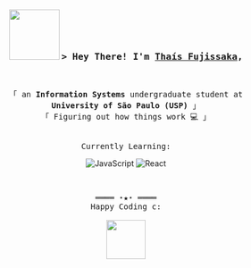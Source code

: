 <h3 align="center">
        <img src="https://media0.giphy.com/media/v1.Y2lkPTc5MGI3NjExNDVtZnB2ZjA2ZGRlbWpyN3pqd3NuYXlwb2RycTlyam5hOXBoZGpraCZlcD12MV9pbnRlcm5hbF9naWZfYnlfaWQmY3Q9cw/TFUhSMPFJG7fPAiLpQ/giphy.webp" width="90" />
        <samp>
            &gt; Hey There! I'm
                <b><a target="_blank" href="https://www.linkedin.com/in/tha%C3%ADs-risa-fujissaka/">Thaís Fujissaka</a></b>, 
        </samp>
        
</h3>
<br>

<p align="center">
        <!-- Intro -->
        <samp>
                「 an <b>Information Systems</b> undergraduate student at <b>University of São Paulo (USP)</b> 」
                <br>
                「 Figuring out how things work 💻 」
                <br>
        </samp>
</p>

<p align="center">
        <br>
        <samp>Currently Learning:</samp>
</p>

<!-- Tech -->
<p align="center">
        <!-- JavaScript -->
        <img alt="JavaScript" src="https://img.shields.io/badge/-JavaScript-F7DF1E?style=flat-square&logo=JavaScript&logoColor=white">
        <!-- React -->
        <img alt="React" src="https://img.shields.io/badge/-React-02cdf1?style=flat-square&logo=React&logoColor=white">
</p>
<br>

<!-- Footer -->
<samp>
    <p align="center">
        ════ ⋆★⋆ ════
        <br>
        Happy Coding c:
        <br>
        <br>
        <img src="https://media2.giphy.com/media/v1.Y2lkPTc5MGI3NjExYXB3ZWNyaGlqZmkzYnM3eDU0OTdhdDJidXhpYWhmMjJtM3MzYXl5dyZlcD12MV9pbnRlcm5hbF9naWZfYnlfaWQmY3Q9Zw/6PtBZqT8earZ3XBTTL/giphy.webp" width="70"/>
    </p>
  
</samp>
